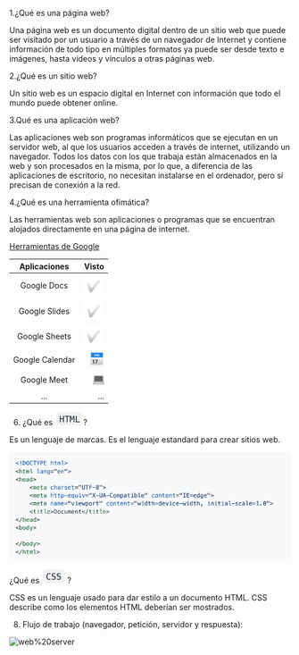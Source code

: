 1.¿Qué es una página web?

Una página web es un documento digital dentro de un sitio web que puede ser visitado por un usuario a través de un navegador de Internet y contiene información de todo tipo en múltiples formatos ya puede ser desde texto e imágenes, hasta videos y vínculos a otras páginas web.

2.¿Qué es un sitio web?

Un sitio web es un espacio digital en Internet con información que todo el mundo puede obtener online.

3.Qué es una aplicación web?

Las aplicaciones web son programas informáticos que se ejecutan en un servidor web, al que los usuarios acceden a través de internet, utilizando un navegador. Todos los datos con los que trabaja están almacenados en la web y son procesados en la misma, por lo que, a diferencia de las aplicaciones de escritorio, no necesitan instalarse en el ordenador, pero sí precisan de conexión a la red. 

4.¿Qué es una herramienta ofimática?

Las herramientas web son aplicaciones o programas que se encuentran alojados directamente en una página de internet.

[Herramientas de Google](https://www.google.com/intl/es-419/chrome/browser-tools/)

| Aplicaciones | Visto |
|:--------:|---------:|
| Google Docs | ![tick](https://github.com/EricApVera05/ASIX1_M4_UF1_EvaluacionInicial_EricAparicio/blob/main/tick.png "Tick") |
| Google Slides | ![tick](https://github.com/EricApVera05/ASIX1_M4_UF1_EvaluacionInicial_EricAparicio/blob/main/tick.png "Tick") |
| Google Sheets | ![tick](https://github.com/EricApVera05/ASIX1_M4_UF1_EvaluacionInicial_EricAparicio/blob/main/tick.png "Tick") |
| Google Calendar | ![calendar](https://github.com/EricApVera05/ASIX1_M4_UF1_EvaluacionInicial_EricAparicio/blob/main/calendar.png "Calendar")|
| Google Meet | ![ord](https://github.com/EricApVera05/ASIX1_M4_UF1_EvaluacionInicial_EricAparicio/blob/main/ord.png "Ordenador") |
| ... | ... |

6. ¿Qué es ![html](https://github.com/EricApVera05/ASIX1_M4_UF1_EvaluacionInicial_EricAparicio/blob/main/html.png "html") ?

Es un lenguaje de marcas. Es el lenguaje estandard para crear sitios web.

![code](https://github.com/EricApVera05/ASIX1_M4_UF1_EvaluacionInicial_EricAparicio/blob/main/code.png "code")

¿Qué es ![css](https://github.com/EricApVera05/ASIX1_M4_UF1_EvaluacionInicial_EricAparicio/blob/main/css.png "css") ?

CSS es un lenguaje usado para dar estilo a un documento HTML. CSS describe como los
elementos HTML deberían ser mostrados.

8. Flujo de trabajo (navegador, petición, servidor y respuesta):

![web%20server](https://github.com/EricApVera05/ASIXASIX1_M4_UF1_EvaluacionInicial_EricAparicio_M4_UF1_EVALUACIONINICIAL_ERICAPARICIO/blob/main/web%20server.png "webserver")
